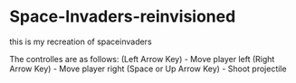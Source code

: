 # Space-Invaders-reinvisioned
this is my recreation of spaceinvaders

The controlles are as follows:
(Left Arrow Key) - Move player left
(Right Arrow Key) - Move player right
(Space or Up Arrow Key) - Shoot projectile
